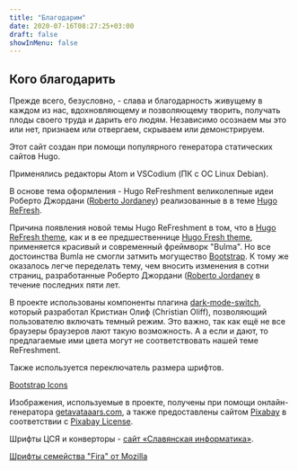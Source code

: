 ```yaml
---
title: "Благодарим"
date: 2020-07-16T08:27:25+03:00
draft: false
showInMenu: false
---
```


## Кого благодарить

Прежде всего, безусловно, - слава и благодарность живущему в каждом из нас, вдохновляющему и позволяющему творить, получать плоды своего труда и дарить его людям. Независимо осознаем мы это или нет, признаем или отвергаем, скрываем или демонстрируем.

Этот сайт создан при помощи популярного генератора статических сайтов Hugo.

Применялись редакторы Atom и VSCodium (ПК с ОС Linux Debian).

В основе тема оформления - Hugo ReFreshment великолепные идеи Роберто Джордани ([Roberto Jordaney](https://rjordaney.is/)) реализованные в в теме [Hugo ReFresh](https://github.com/PippoRJ/hugo-refresh).

Причина появления новой темы Hugo ReFreshment в том, что в [Hugo ReFresh theme](https://github.com/PippoRJ/hugo-refresh), как и в ее предшественнице [Hugo Fresh theme](https://themes.gohugo.io/theme/hugo-fresh/), применяется красивый и современный фреймворк "Bulma". Но все достоинства Bumla не смогли затмить могущество [Bootstrap](https://getbootstrap.com). К тому же оказалось легче переделать тему, чем вносить изменения в сотни страниц, разработанные Роберто Джордани ([Roberto Jordaney](https://rjordaney.is/) в течение последних пяти лет.

В проекте использованы компоненты плагина [dark-mode-switch](https://github.com/coliff/dark-mode-switch), который разработал Кристиан Олиф (Christian Oliff), позволяющий пользователю включать темный режим. Это важно, так как ещё не все браузеры браузеров лают такую возможность. А а если и дают, то предлагаемые ими цвета могут не соответствовать нашей теме ReFreshment.

Также используется переключатель размера шрифтов.

[Bootstrap Icons](https://icons.getbootstrap.com/)

Изображения, используемые в проекте, получены при помощи онлайн-генератора  [getavataaars.com](https://getavataaars.com/), а также предоставлены сайтом <a href="https://pixabay.com">Pixabay</a> в соответствии с [Pixabay License](https://pixabay.com/ru/service/license/).


Шрифты ЦСЯ и конверторы - [сайт «Славян­ская инфор­матика»](https://sci.ponomar.net/ru/).

[Шрифты семейства "Fira" от Mozilla](https://github.com/mozilla/Fira)
